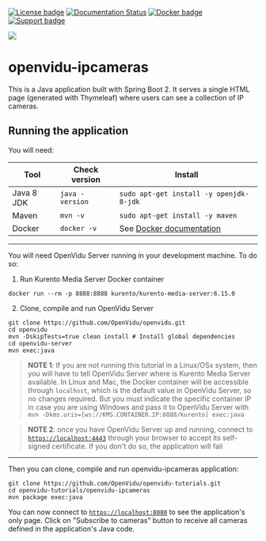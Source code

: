 [![License badge](https://img.shields.io/badge/license-Apache2-orange.svg)](http://www.apache.org/licenses/LICENSE-2.0)
[![Documentation Status](https://readthedocs.org/projects/openviduio-docs/badge/?version=stable)](https://docs.openvidu.io/en/stable/?badge=stable)
[![Docker badge](https://img.shields.io/docker/pulls/openvidu/openvidu-server-kms.svg)](https://hub.docker.com/r/openvidu/openvidu-server-kms)
[![Support badge](https://img.shields.io/badge/support-sof-yellowgreen.svg)](https://groups.google.com/forum/#!forum/openvidu)

[![][OpenViduLogo]](http://openvidu.io)

openvidu-ipcameras
===

This is a Java application built with Spring Boot 2. It serves a single HTML page (generated with Thymeleaf) where users can see a collection of IP cameras.

## Running the application

You will need:

| Tool          | Check version   | Install                                 |
| ------------- | --------------- |---------------------------------------- |
| Java 8 JDK    | `java -version` | `sudo apt-get install -y openjdk-8-jdk` |
| Maven         | `mvn -v`        | `sudo apt-get install -y maven`         |
| Docker        | `docker -v`     | See [Docker documentation](https://docs.docker.com/install/) |

---

You will need OpenVidu Server running in your development machine. To do so:

1. Run Kurento Media Server Docker container

```
docker run --rm -p 8888:8888 kurento/kurento-media-server:6.15.0
```

2. Clone, compile and run OpenVidu Server

```
git clone https://github.com/OpenVidu/openvidu.git
cd openvidu
mvn -DskipTests=true clean install # Install global dependencies
cd openvidu-server
mvn exec:java
```

> **NOTE 1**: If you are not running this tutorial in a Linux/OSx system, then you will have to tell OpenVidu Server where is Kurento Media Server available. In Linux and Mac, the Docker container will be accessible through `localhost`, which is the default value in OpenVidu Server, so no changes required. But you must indicate the specific container IP in case you are using Windows and pass it to OpenVidu Server with `mvn -Dkms.uris=[ws://KMS.CONTAINER.IP:8888/kurento] exec:java`

> **NOTE 2**: once you have OpenVidu Server up and running, connect to [`https://localhost:4443`](https://localhost:4443) through your browser to accept its self-signed certificate. If you don't do so, the application will fail

---

Then you can clone, compile and run openvidu-ipcameras application:

```
git clone https://github.com/OpenVidu/openvidu-tutorials.git
cd openvidu-tutorials/openvidu-ipcameras
mvn package exec:java
```

You can now connect to [`https://localhost:8080`](https://localhost:8080) to see the application's only page. Click on "Subscribe to cameras" button to receive all cameras defined in the application's Java code.

[OpenViduLogo]: https://secure.gravatar.com/avatar/5daba1d43042f2e4e85849733c8e5702?s=120